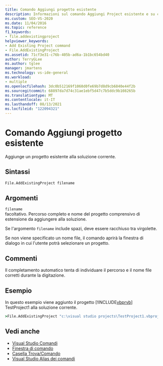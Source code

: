 ```yaml
---
title: Comando Aggiungi progetto esistente
description: Informazioni sul comando Aggiungi Project esistente e su come aggiunge un progetto esistente a una soluzione corrente.
ms.custom: SEO-VS-2020
ms.date: 11/04/2016
ms.topic: reference
f1_keywords:
- file.addexistingproject
helpviewer_keywords:
- Add Existing Project command
- File.AddExistingProject
ms.assetid: 71cf3e31-c76b-405b-ad6a-1b1bc654bd40
author: TerryGLee
ms.author: tglee
manager: jmartens
ms.technology: vs-ide-general
ms.workload:
- multiple
ms.openlocfilehash: 3dc0b512169f1060d0fe69b7d8d9cb6840e44f2b
ms.sourcegitcommit: 68897da7d74c31ae1ebf5d47c7b5ddc9b108265b
ms.translationtype: MT
ms.contentlocale: it-IT
ms.lasthandoff: 08/13/2021
ms.locfileid: "122094321"
---
```

# <a name="add-existing-project-command"></a>Comando Aggiungi progetto esistente
Aggiunge un progetto esistente alla soluzione corrente.

## <a name="syntax"></a>Sintassi

```cmd
File.AddExistingProject filename
```

## <a name="arguments"></a>Argomenti
`filename`\
facoltativo. Percorso completo e nome del progetto comprensivo di estensione da aggiungere alla soluzione.

Se l'argomento `filename` include spazi, deve essere racchiuso tra virgolette.

Se non viene specificato un nome file, il comando aprirà la finestra di dialogo in cui l'utente potrà selezionare un progetto.

## <a name="remarks"></a>Commenti
Il completamento automatico tenta di individuare il percorso e il nome file corretti durante la digitazione.

## <a name="example"></a>Esempio
In questo esempio viene aggiunto il progetto [!INCLUDE[vbprvb](../../code-quality/includes/vbprvb_md.md)] TestProject1 alla soluzione corrente.

```cmd
>File.AddExistingProject "c:\visual studio projects\TestProject1.vbproj"
```

## <a name="see-also"></a>Vedi anche

- [Visual Studio Comandi](../../ide/reference/visual-studio-commands.md)
- [Finestra di comando](../../ide/reference/command-window.md)
- [Casella Trova/Comando](../../ide/find-command-box.md)
- [Visual Studio Alias dei comandi](../../ide/reference/visual-studio-command-aliases.md)
